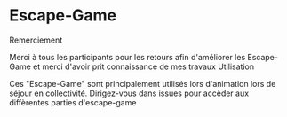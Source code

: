 # Escape-Game

Remerciement

Merci à tous les participants pour les retours afin d'améliorer les Escape-Game et merci d'avoir prit connaissance de mes travaux
Utilisation

Ces "Escape-Game" sont principalement utilisés lors d'animation lors de séjour en collectivité. Dirigez-vous dans issues pour accèder aux diffèrentes parties d'escape-game

